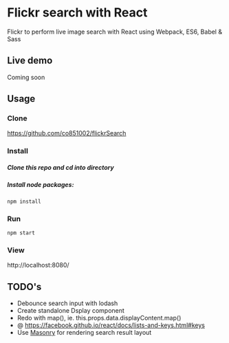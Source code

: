 # Flickr search with React

Flickr to perform live image search with React using Webpack, ES6, Babel & Sass

## Live demo

Coming soon

## Usage

### Clone

https://github.com/co851002/flickrSearch

### Install

##### Clone this repo and cd into directory

##### Install node packages:

```
npm install
```

### Run

```
npm start
```

### View

http://localhost:8080/

## TODO's

* Debounce search input with lodash
* Create standalone Dsplay component
* Redo with map(), ie. this.props.data.displayContent.map()
* @ https://facebook.github.io/react/docs/lists-and-keys.html#keys
* Use [Masonry](https://github.com/desandro/masonry) for rendering search result layout
